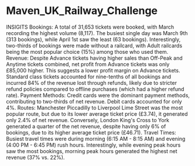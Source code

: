 # Maven_UK_Railway_Challenge
INSIGITS 
Bookings: A total of 31,653 tickets were booked, with March recording the highest volume (8,117). The busiest single day was March 9th (313 bookings), while April 1st saw the least (63 bookings). Interestingly, two-thirds of bookings were made without a railcard, with Adult railcards being the most popular choice (15%) among those who used them.
Revenue: Despite Advance tickets having higher sales than Off-Peak and Anytime tickets combined, net profit from Advance tickets was only £85,000 higher. This suggests a lower profit margin on Advance tickets. Standard class tickets accounted for nine-tenths of all bookings and incurred 84% of the revenue lost through refunds, likely due to stricter refund policies compared to offline purchases (which had a higher refund rate).
Payment Methods: Credit cards were the dominant payment methods, contributing to two-thirds of net revenue. Debit cards accounted for only 4%.
Routes: Manchester Piccadilly to Liverpool Lime Street was the most popular route, but due to its lower average ticket price (£3.74), it generated only 2.4% of net revenue. Conversely, London King's Cross to York generated a quarter of the net revenue, despite having only 6% of bookings, due to its higher average ticket price (£46.71).
Travel Times: Busiest travel times were during morning (6:15 AM - 8:15 AM) and evening (4:00 PM - 6:45 PM) rush hours. Interestingly, while evening peak hours saw the most bookings, morning peak hours generated the highest net revenue (37% vs. 22%).


